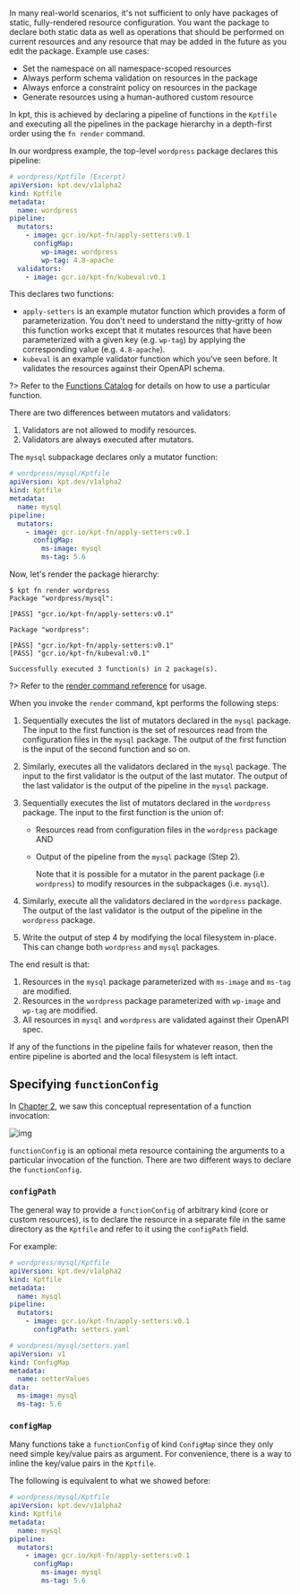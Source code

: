 In many real-world scenarios, it's not sufficient to only have packages of static, fully-rendered
resource configuration. You want the package to declare both static data as well as operations that
should be performed on current resources and any resource that may be added in the future as you edit the package. Example use cases:

- Set the namespace on all namespace-scoped resources
- Always perform schema validation on resources in the package
- Always enforce a constraint policy on resources in the package
- Generate resources using a human-authored custom resource

In kpt, this is achieved by declaring a pipeline of functions in the `Kptfile` and executing
all the pipelines in the package hierarchy in a depth-first order using the `fn render` command.

In our wordpress example, the top-level `wordpress` package declares this pipeline:

```yaml
# wordpress/Kptfile (Excerpt)
apiVersion: kpt.dev/v1alpha2
kind: Kptfile
metadata:
  name: wordpress
pipeline:
  mutators:
    - image: gcr.io/kpt-fn/apply-setters:v0.1
      configMap:
        wp-image: wordpress
        wp-tag: 4.8-apache
  validators:
    - image: gcr.io/kpt-fn/kubeval:v0.1
```

This declares two functions:

- `apply-setters` is an example mutator function which provides a form of parameterization. You
  don't need to understand the nitty-gritty of how this function works except that it mutates
  resources that have been parameterized with a given key (e.g. `wp-tag`) by applying the
  corresponding value (e.g. `4.8-apache`).
- `kubeval` is an example validator function which you've seen before. It validates the resources
  against their OpenAPI schema.

?> Refer to the [Functions Catalog](https://catalog.kpt.dev ':crossorigin :target=_self') for details on how to use a particular function.

There are two differences between mutators and validators:

1. Validators are not allowed to modify resources.
2. Validators are always executed after mutators.

The `mysql` subpackage declares only a mutator function:

```yaml
# wordpress/mysql/Kptfile
apiVersion: kpt.dev/v1alpha2
kind: Kptfile
metadata:
  name: mysql
pipeline:
  mutators:
    - image: gcr.io/kpt-fn/apply-setters:v0.1
      configMap:
        ms-image: mysql
        ms-tag: 5.6
```

Now, let's render the package hierarchy:

```shell
$ kpt fn render wordpress
Package "wordpress/mysql":

[PASS] "gcr.io/kpt-fn/apply-setters:v0.1"

Package "wordpress":

[PASS] "gcr.io/kpt-fn/apply-setters:v0.1"
[PASS] "gcr.io/kpt-fn/kubeval:v0.1"

Successfully executed 3 function(s) in 2 package(s).
```

?> Refer to the [render command reference][render-doc] for usage.

When you invoke the `render` command, kpt performs the following steps:

1. Sequentially executes the list of mutators declared in the `mysql` package. The input to the
   first function is the set of resources read from the configuration files in the `mysql` package.
   The output of the first function is the input of the second function and so on.
2. Similarly, executes all the validators declared in the `mysql` package. The input to the first
   validator is the output of the last mutator. The output of the last validator is the
   output of the pipeline in the `mysql` package.
3. Sequentially executes the list of mutators declared in the `wordpress` package. The input to the
   first function is the union of:

   - Resources read from configuration files in the `wordpress` package AND
   - Output of the pipeline from the `mysql` package (Step 2).

     Note that it is possible for a mutator in the parent package (i.e `wordpress`) to modify resources in the subpackages (i.e. `mysql`).

4. Similarly, execute all the validators declared in the `wordpress` package. The output of the last
   validator is the output of the pipeline in the `wordpress` package.
5. Write the output of step 4 by modifying the local filesystem in-place. This can change both
   `wordpress` and `mysql` packages.

The end result is that:

1. Resources in the `mysql` package parameterized with `ms-image` and `ms-tag` are modified.
2. Resources in the `wordpress` package parameterized with `wp-image` and `wp-tag` are modified.
3. All resources in `mysql` and `wordpress` are validated against their OpenAPI spec.

If any of the functions in the pipeline fails for whatever reason, then the entire pipeline
is aborted and the local filesystem is left intact.

## Specifying `functionConfig`

In [Chapter 2], we saw this conceptual representation of a function invocation:

![img](/static/images/func.svg)

`functionConfig` is an optional meta resource containing the arguments to a particular invocation
of the function. There are two different ways to declare the `functionConfig`.

### `configPath`

The general way to provide a `functionConfig` of arbitrary kind (core or custom resources), is to
declare the resource in a separate file in the same directory as the `Kptfile` and refer to it using the `configPath` field.

For example:

```yaml
# wordpress/mysql/Kptfile
apiVersion: kpt.dev/v1alpha2
kind: Kptfile
metadata:
  name: mysql
pipeline:
  mutators:
    - image: gcr.io/kpt-fn/apply-setters:v0.1
      configPath: setters.yaml
```

```yaml
# wordpress/mysql/setters.yaml
apiVersion: v1
kind: ConfigMap
metadata:
  name: setterValues
data:
  ms-image: mysql
  ms-tag: 5.6
```

### `configMap`

Many functions take a `functionConfig` of kind `ConfigMap` since they only need simple key/value
pairs as argument. For convenience, there is a way to inline the key/value pairs in the `Kptfile`.

The following is equivalent to what we showed before:

```yaml
# wordpress/mysql/Kptfile
apiVersion: kpt.dev/v1alpha2
kind: Kptfile
metadata:
  name: mysql
pipeline:
  mutators:
    - image: gcr.io/kpt-fn/apply-setters:v0.1
      configMap:
        ms-image: mysql
        ms-tag: 5.6
```

[chapter 2]: /book/02-concepts/03-functions
[render-doc]: /reference/fn/render/
